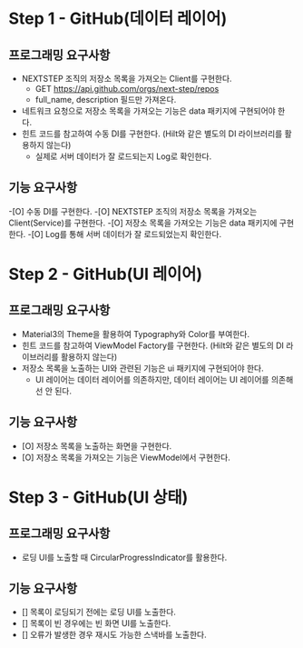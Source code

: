 # Step 1 - GitHub(데이터 레이어)

## 프로그래밍 요구사항
- NEXTSTEP 조직의 저장소 목록을 가져오는 Client를 구현한다.
  - GET https://api.github.com/orgs/next-step/repos
  - full_name, description 필드만 가져온다.
- 네트워크 요청으로 저장소 목록을 가져오는 기능은 data 패키지에 구현되어야 한다.
- 힌트 코드를 참고하여 수동 DI를 구현한다. (Hilt와 같은 별도의 DI 라이브러리를 활용하지 않는다)
  - 실제로 서버 데이터가 잘 로드되는지 Log로 확인한다.

## 기능 요구사항
-[O] 수동 DI를 구현한다.
-[O] NEXTSTEP 조직의 저장소 목록을 가져오는 Client(Service)를 구현한다.
-[O] 저장소 목록을 가져오는 기능은 data 패키지에 구현한다.
-[O] Log를 통해 서버 데이터가 잘 로드되었는지 확인한다.

# Step 2 - GitHub(UI 레이어)

## 프로그래밍 요구사항
- Material3의 Theme을 활용하여 Typography와 Color를 부여한다.
- 힌트 코드를 참고하여 ViewModel Factory를 구현한다. (Hilt와 같은 별도의 DI 라이브러리를 활용하지 않는다)
- 저장소 목록을 노출하는 UI와 관련된 기능은 ui 패키지에 구현되어야 한다.
  - UI 레이어는 데이터 레이어를 의존하지만, 데이터 레이어는 UI 레이어를 의존해선 안 된다.

## 기능 요구사항
- [O] 저장소 목록을 노출하는 화면을 구현한다.
- [O] 저장소 목록을 가져오는 기능은 ViewModel에서 구현한다.

# Step 3 - GitHub(UI 상태)

## 프로그래밍 요구사항
- 로딩 UI를 노출할 때 CircularProgressIndicator를 활용한다.

## 기능 요구사항
- [] 목록이 로딩되기 전에는 로딩 UI를 노출한다.
- [] 목록이 빈 경우에는 빈 화면 UI를 노출한다.
- [] 오류가 발생한 경우 재시도 가능한 스낵바를 노출한다.
